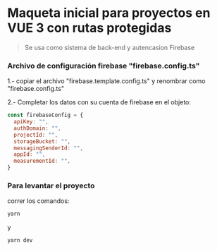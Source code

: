 # Maqueta inicial para proyectos en VUE 3 con rutas protegidas


> Se usa como sistema de back-end y autencasion Firebase

### Archivo de configuración firebase "firebase.config.ts"

1.- copiar el archivo "firebase.template.config.ts" y renombrar como "firebase.config.ts"

2.- Completar los datos con su cuenta de firebase en el objeto:

```javaScript
const firebaseConfig = {
  apiKey: "",
  authDomain: "",
  projectId: "",
  storageBucket: "",
  messagingSenderId: "",
  appId: "",
  measurementId: "",
}
```

### Para levantar el proyecto

correr los comandos:

```sh
yarn
```

y 

```sh
yarn dev
```